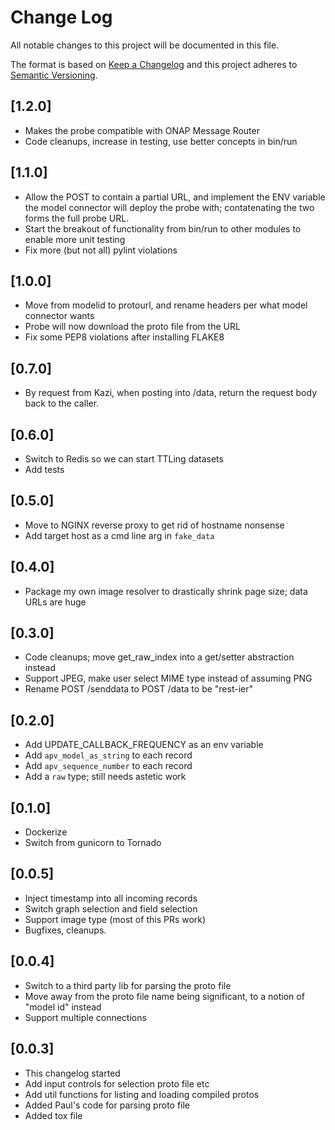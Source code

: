 # Change Log
All notable changes to this project will be documented in this file.

The format is based on [Keep a Changelog](http://keepachangelog.com/)
and this project adheres to [Semantic Versioning](http://semver.org/).

## [1.2.0]
* Makes the probe compatible with ONAP Message Router
* Code cleanups, increase in testing, use better concepts in bin/run

## [1.1.0]
* Allow the POST to contain a partial URL, and implement the ENV variable the model connector will deploy the probe with; contatenating the two forms the full probe URL.
* Start the breakout of functionality from bin/run to other modules to enable more unit testing
* Fix more (but not all) pylint violations

## [1.0.0]
* Move from modelid to protourl, and rename headers per what model connector wants
* Probe will now download the proto file from the URL
* Fix some PEP8 violations after installing FLAKE8

## [0.7.0]
* By request from Kazi, when posting into /data, return the request body back to the caller.

## [0.6.0]
* Switch to Redis so we can start TTLing datasets
* Add tests

## [0.5.0]
* Move to NGINX reverse proxy to get rid of hostname nonsense
* Add target host as a cmd line arg in `fake_data`

## [0.4.0]
* Package my own image resolver to drastically shrink page size; data URLs are huge

## [0.3.0]
* Code cleanups; move get_raw_index into a get/setter abstraction instead
* Support JPEG, make user select MIME type instead of assuming PNG
* Rename POST /senddata to POST /data to be "rest-ier"

## [0.2.0]
* Add UPDATE_CALLBACK_FREQUENCY as an env variable
* Add `apv_model_as_string` to each record
* Add `apv_sequence_number` to each record
* Add a `raw` type; still needs astetic work

## [0.1.0]
* Dockerize
* Switch from gunicorn to Tornado

## [0.0.5]
* Inject timestamp into all incoming records
* Switch graph selection and field selection
* Support image type (most of this PRs work)
* Bugfixes, cleanups.

## [0.0.4]
* Switch to a third party lib for parsing the proto file
* Move away from the proto file name being significant, to a notion of "model id" instead
* Support multiple connections

## [0.0.3]
* This changelog started
* Add input controls for selection proto file etc
* Add util functions for listing and loading compiled protos
* Added Paul's code for parsing proto file
* Added tox file
